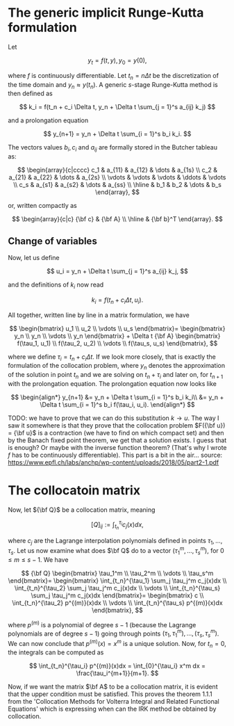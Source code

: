 # The generic implicit Runge-Kutta formulation
Let 

$$
y_t = f(t, y), y_0 = y(0),
$$

where $f$ is continuously differentiable. Let $t_n = n\Delta t$ be the discretization of the time domain and $y_n \approx y(t_n)$.
A generic $s$-stage Runge-Kutta method is then defined as 

$$
k_i = f(t_n + c_i \Delta t, y_n + \Delta t \sum_{j = 1}^s a_{ij} k_j)
$$

and a prolongation equation

$$
y_{n+1} = y_n + \Delta t \sum_{i = 1}^s b_i k_i.
$$

The vectors values $b_i, c_i$ and $a_{ij}$ are formally stored in the Butcher tableau as:

$$
\begin{array}{c|cccc}
c_1 & a_{11} & a_{12} & \dots & a_{1s} \\
c_2 & a_{21} & a_{22} & \dots & a_{2s} \\
\vdots & \vdots & \vdots & \ddots & \vdots \\
c_s & a_{s1} & a_{s2} & \dots & a_{ss} \\
\hline
& b_1 & b_2 & \dots & b_s
\end{array},
$$

or, written compactly as

$$
\begin{array}{c|c}
{\bf c} & {\bf A} \\
\hline
 & {\bf b}^T
\end{array}.
$$

## Change of variables

Now, let us define 

$$
u_i = y_n + \Delta t \sum_{j = 1}^s a_{ij} k_j,
$$

and the definitions of $k_i$ now read

$$
k_i = f(t_n + c_i \Delta t, u_i).
$$

All together, written line by line in a matrix formulation, we have

$$
 \begin{bmatrix}
 u_1 \\
 u_2 \\
 \vdots \\
 u_s 
 \end{bmatrix}=
 \begin{bmatrix}
 y_n \\
 y_n \\
 \vdots \\
 y_n
 \end{bmatrix} + \Delta t {\bf A}
 \begin{bmatrix}
     f(\tau_1, u_1) \\
     f(\tau_2, u_2) \\
     \vdots \\
     f(\tau_s, u_s)
 \end{bmatrix},
$$

where we define $\tau_i = t_n + c_i \Delta t$. If we look more closely, that is exactly the formulation of the collocation problem, 
where $y_n$ denotes the approximation of the solution in point $t_n$ and we are solving on $t_n + \tau_i$ and later on, for $t_{n+1}$ with 
the prolongation equation.
The prolongation equation now looks like 

$$
\begin{align*}
    y_{n+1} &= y_n + \Delta t \sum_{i = 1}^s b_i k_i\\
            &= y_n + \Delta t \sum_{i = 1}^s b_i f(\tau_i, u_i).
\end{align*}
$$

TODO: we have to prove that we can do this substitution $k \rightarrow u$. The way I saw it somewhere is that they 
prove that the collocation problem $F({\bf u}) = {\bf u}$ is a contraction (we have to find on which compact set) and then by the Banach 
fixed point theorem, we get that a solution exists. I guess that is enough? Or maybe with the inverse function theorem? 
(That's why I wrote $f$ has to be continuously differentiable). This part is a bit in the air... source: 
https://www.epfl.ch/labs/anchp/wp-content/uploads/2018/05/part2-1.pdf

# The collocatoin matrix

Now, let ${\bf Q}$ be a collocation matrix, meaning 

$$
[Q]_{ij} := \int_{t_n}^{\tau_i} c_j(x)dx,
$$ 

where $c_j$ are the Lagrange interpolation polynomials defined in points $\tau_1, \dots, \tau_s$. Let us now examine what does 
$\bf Q$ do to a vector $(\tau_1^m, \dots, \tau_s^m)$, for $0 \leq m \leq s-1$. We have

$$
{\bf Q}
\begin{bmatrix}
    \tau_1^m \\
    \tau_2^m \\
    \vdots \\
    \tau_s^m
\end{bmatrix}= 
\begin{bmatrix}
    \int_{t_n}^{\tau_1} \sum_j \tau_j^m c_j(x)dx \\
    \int_{t_n}^{\tau_2} \sum_j \tau_j^m c_j(x)dx \\
    \vdots \\
    \int_{t_n}^{\tau_s} \sum_j \tau_j^m c_j(x)dx
\end{bmatrix}=
\begin{bmatrix}
    c \\
    \int_{t_n}^{\tau_2} p^{(m)}(x)dx \\
    \vdots \\
    \int_{t_n}^{\tau_s} p^{(m)}(x)dx
\end{bmatrix},
$$

where $p^{(m)}$ is a polynomial of degree $s-1$ (because the Lagrange polynomials are of degree $s-1$) going through 
points $(\tau_1, \tau_1^m), \dots, (\tau_s, \tau_s^m)$. We can now conclude that $p^{(m)}(x) = x^m$ is a unique solution. 
Now, for $t_n = 0$, the integrals can be computed as

$$
\int_{t_n}^{\tau_i} p^{(m)}(x)dx = \int_{0}^{\tau_i} x^m dx = \frac{\tau_i^{m+1}}{m+1}.
$$

Now, if we want the matrix $\bf A$ to be a collocation matrix, it is evident that the upper condition must be satisfied.
This proves the theorem 1.1.1 from the 'Collocation Methods for Volterra Integral
and Related Functional Equations' which is expressing when can the IRK method be obtained by collocation.
